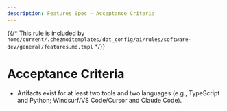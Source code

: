 ```yaml
---
description: Features Spec — Acceptance Criteria
---
```

{{/*
This rule is included by `home/current/.chezmoitemplates/dot_config/ai/rules/software-dev/general/features.md.tmpl`
*/}}

# Acceptance Criteria

- Artifacts exist for at least two tools and two languages (e.g., TypeScript and Python; Windsurf/VS Code/Cursor and Claude Code).

